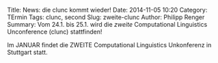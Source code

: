 Title: News: die clunc kommt wieder! 
Date: 2014-11-05 10:20
Category: TErmin
Tags: clunc, second
Slug: zweite-clunc
Author: Philipp Renger
Summary: Vom 24.1. bis 25.1. wird die _zweite_ Computational Linguistics Unconference (clunc) stattfinden!

Im JANUAR findet die ZWEITE Computational Linguistics Unkonferenz in Stuttgart statt.

